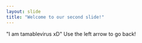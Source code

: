 ```yaml
---
layout: slide
title: "Welcome to our second slide!"
---
```

"I am tamablevirus xD"
Use the left arrow to go back!
